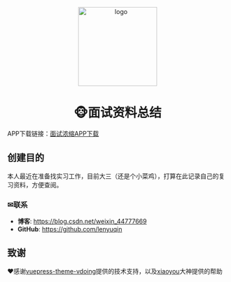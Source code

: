 <p align="center"><a href="http://interview.limingkang.site/" target="_blank" rel="noopener noreferrer"><img width="180" src="http://interview.limingkang.site/img/maomi.png" alt="logo"></a></p>

<h1 align="center">🐵面试资料总结</h1>

APP下载链接：[面试浓缩APP下载](https://www.yd-mobile.cn/pack/download?versionId=2497&packName=com.xiaoyou.interview)

## 创建目的

本人最近在准备找实习工作，目前大三（还是个小菜鸡），打算在此记录自己的复习资料，方便查阅。

### ✉联系

- **博客**: <https://blog.csdn.net/weixin_44777669>
- **GitHub**: <https://github.com/lenyuqin>

## 致谢

❤️感谢[vuepress-theme-vdoing](https://github.com/xugaoyi/vuepress-theme-vdoing)提供的技术支持，以及[xiaoyou](https://github.com/xiaoyou66)大神提供的帮助

